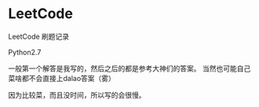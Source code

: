 # LeetCode
LeetCode 刷题记录

Python2.7

一般第一个解答是我写的，然后之后的都是参考大神们的答案。
当然也可能自己菜啥都不会直接上dalao答案（雾）

因为比较菜，而且没时间，所以写的会很慢。
